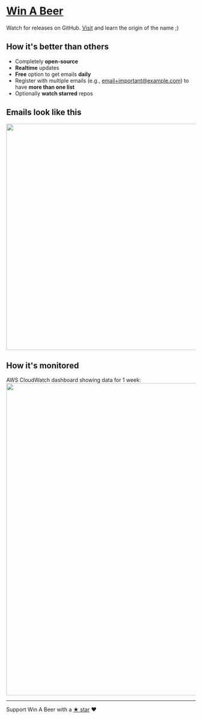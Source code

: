 # [Win A Beer](https://winabeer.com)

Watch for releases on GitHub. [Visit](https://winabeer.com) and learn the origin of the name ;)

## How it's better than others

- Completely **open-source**
- **Realtime** updates
- **Free** option to get emails **daily**
- Register with multiple emails (e.g., email+important@example.com) to have **more than one list**
- Optionally **watch starred** repos

## Emails look like this
<img src="https://raw.githubusercontent.com/vfeskov/win-a-beer/master/email.png" width="600px" />

## How it's monitored
AWS CloudWatch dashboard showing data for 1 week:<br/>
<img src="https://raw.githubusercontent.com/vfeskov/win-a-beer/master/monitoring.png" width="828px" />

----------

Support Win A Beer with a [&#9733; star](https://github.com/vfeskov/WinABeer) ♥
